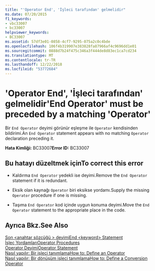 ```yaml
---
title: "'Operator End', 'İşleci tarafından' gelmelidir"
ms.date: 07/20/2015
f1_keywords:
- vbc33007
- bc33007
helpviewer_keywords:
- BC33007
ms.assetid: 57df3e01-0858-4cf7-9295-075a2c0c4bde
ms.openlocfilehash: 106f4b319907e383828fa87966af4c9696dd1e01
ms.sourcegitcommit: 0888d7b24f475c346a3f444de8d83ec1ca7cd234
ms.translationtype: MT
ms.contentlocale: tr-TR
ms.lasthandoff: 12/22/2018
ms.locfileid: "53772684"
---
```

# <a name="end-operator-must-be-preceded-by-a-matching-operator"></a><span data-ttu-id="f8199-102">'Operator End', 'İşleci tarafından' gelmelidir</span><span class="sxs-lookup"><span data-stu-id="f8199-102">'End Operator' must be preceded by a matching 'Operator'</span></span>
<span data-ttu-id="f8199-103">Bir `End Operator` deyimi görünür eşleşme ile `Operator` kendisinden bildirimi.</span><span class="sxs-lookup"><span data-stu-id="f8199-103">An `End Operator` statement appears with no matching `Operator` declaration preceding it.</span></span>  
  
 <span data-ttu-id="f8199-104">**Hata Kimliği:** BC33007</span><span class="sxs-lookup"><span data-stu-id="f8199-104">**Error ID:** BC33007</span></span>  
  
## <a name="to-correct-this-error"></a><span data-ttu-id="f8199-105">Bu hatayı düzeltmek için</span><span class="sxs-lookup"><span data-stu-id="f8199-105">To correct this error</span></span>  
  
-   <span data-ttu-id="f8199-106">Kaldırma `End Operator` yedekli ise deyimi.</span><span class="sxs-lookup"><span data-stu-id="f8199-106">Remove the `End Operator` statement if it is redundant.</span></span>  
  
-   <span data-ttu-id="f8199-107">Eksik olan kaynağı `Operator` biri eksikse yordamı.</span><span class="sxs-lookup"><span data-stu-id="f8199-107">Supply the missing `Operator` procedure if one is missing.</span></span>  
  
-   <span data-ttu-id="f8199-108">Taşıma `End Operator` kod içinde uygun konuma deyimi.</span><span class="sxs-lookup"><span data-stu-id="f8199-108">Move the `End Operator` statement to the appropriate place in the code.</span></span>  
  
## <a name="see-also"></a><span data-ttu-id="f8199-109">Ayrıca Bkz.</span><span class="sxs-lookup"><span data-stu-id="f8199-109">See Also</span></span>  
 [<span data-ttu-id="f8199-110">Son \<anahtar sözcüğü > deyimi</span><span class="sxs-lookup"><span data-stu-id="f8199-110">End \<keyword> Statement</span></span>](../../visual-basic/language-reference/statements/end-keyword-statement.md)  
 [<span data-ttu-id="f8199-111">İşleç Yordamları</span><span class="sxs-lookup"><span data-stu-id="f8199-111">Operator Procedures</span></span>](../../visual-basic/programming-guide/language-features/procedures/operator-procedures.md)  
 [<span data-ttu-id="f8199-112">Operator Deyimi</span><span class="sxs-lookup"><span data-stu-id="f8199-112">Operator Statement</span></span>](../../visual-basic/language-reference/statements/operator-statement.md)  
 [<span data-ttu-id="f8199-113">Nasıl yapılır: Bir işleci tanımlama</span><span class="sxs-lookup"><span data-stu-id="f8199-113">How to: Define an Operator</span></span>](../../visual-basic/programming-guide/language-features/procedures/how-to-define-an-operator.md)  
 [<span data-ttu-id="f8199-114">Nasıl yapılır: Bir dönüşüm işleci tanımlama</span><span class="sxs-lookup"><span data-stu-id="f8199-114">How to: Define a Conversion Operator</span></span>](../../visual-basic/programming-guide/language-features/procedures/how-to-define-a-conversion-operator.md)
